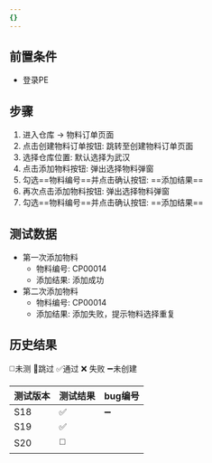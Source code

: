 ```yaml
---
{}
---
```



## 前置条件

- 登录PE

## 步骤

1. 进入仓库 -> 物料订单页面
2. 点击创建物料订单按钮: 跳转至创建物料订单页面
3. 选择仓库位置: 默认选择为武汉
4. 点击添加物料按钮: 弹出选择物料弹窗
5. 勾选==物料编号==并点击确认按钮: ==添加结果== 
6. 再次点击添加物料按钮: 弹出选择物料弹窗
7. 勾选==物料编号==并点击确认按钮: ==添加结果== 

## 测试数据

- 第一次添加物料
	- 物料编号: CP00014
	- 添加结果: 添加成功
- 第二次添加物料
	- 物料编号: CP00014
	- 添加结果: 添加失败，提示物料选择重复

## 历史结果
 ◻️未测    🚫跳过     ✅通过    ❌ 失败    ➖未创建
 
| 测试版本 | 测试结果 | bug编号 |
| ---- | ---- | ---- |
| S18 | ✅ | ➖ |
| S19 | ✅ |  |
| S20 | ◻️ |  |
